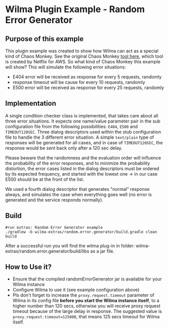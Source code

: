 Wilma Plugin Example - Random Error Generator
===============================

Purpose of this example
---------------------------------------
This plugin example was created to show how Wilma can act as a special kind of Chaos Monkey. See the original Chaos Monkey [tool here](https://github.com/Netflix/chaosmonkey), which tool is created by Netflix for AWS. 
So what kind of Chaos Monkey this example will show? This will simulate the following error situations:

 - E404 error will be received as response for every 5 requests, randomly
 - response timeout will be cause for every 10 requests, randomly
 - E500 error will be received as response for every 25 requests, randomly
 
Implementation
---------------------------------------
A single condition checker class is implemented, that takes care about all three error situations.
It expects one name/value parameter pair in the sub configuration file from the following possibilities: `E404`, `E500` and `TIMEOUT120SEC`.
Three dialog descriptors used within the stub configuration file to handle the 3 different error situation.
A simple `text/plain` type of responses will be generated for all cases, and in case of `TIMEOUT120SEC`, the response would be sent back only after a 120 sec delay.

Please beware that the randomness and the evaluation order will influence the probability of the error responses,
and to minimize the probability distortion,
the error cases listed in the dialog descriptors must be ordered by its expected frequency, and started with the lowest one -> 
in our case E500 should be at the front of the list.  

We used a fourth dialog descriptor that generates "normal" response always, and simulates the case when everything goes well (no error is generated and the service responds normally).

Build
-----
```
#run extras: Random Error Generator example
./gradlew -b wilma-extras/random.error.generator/build.gradle clean build
```
After a successful run you will find the wilma plug-in in folder: wilma-extras/random.error.generator/build/libs as a jar file.

How to Use it?
-----------------------------------------
- Ensure that the compiled randomErrorGenerator jar is available for your Wilma instance
- Configure Wilma to use it (see example configuration above)
- Pls don't forget to increase the `proxy.request.timeout` parameter of Wilma in its config file **before you start the Wilma instance itself**, 
  to a higher number than 120 secs, otherwise you will receive proxy request timeout because of the large delay in response.
  The suggested value is `proxy.request.timeout=125000`, that means 125 secs timeout for Wilma itself.

